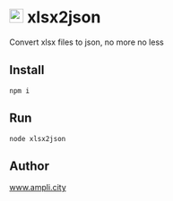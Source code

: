 
# <img style="width:25px" src="https://upload.wikimedia.org/wikipedia/commons/f/f3/.xlsx_icon.svg" alt="xlsx icon"> xlsx2json
Convert xlsx files to json, no more no less

## Install
`npm i`

## Run
`node xlsx2json`

## Author
www.ampli.city
